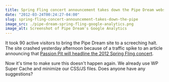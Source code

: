 ```yaml
---
title: Spring Fling concert announcement takes down the Pipe Dream website
date: "2012-03-24T00:24:27-04:00"
slug: spring-fling-concert-announcement-takes-down-the-pipe
image_src: ./pipe-dream-spring-fling-google-analytics.png
image_alt: Screenshot of Pipe Dream's Google Analytics
---
```


It took 90 active visitors to bring the Pipe Dream site to a screeching halt. The site crashed yesterday afternoon because of a traffic spike to an article announcing that [Passion Pit will headline the 2012 Spring Fling concert](https://www.bupipedream.com/news/9130/passion-pit-to-headline-spring-fling/).

Now it's time to make sure this doesn't happen again. We already use WP Super Cache and minimize our CSS/JS files. Does anyone have any suggestions?
